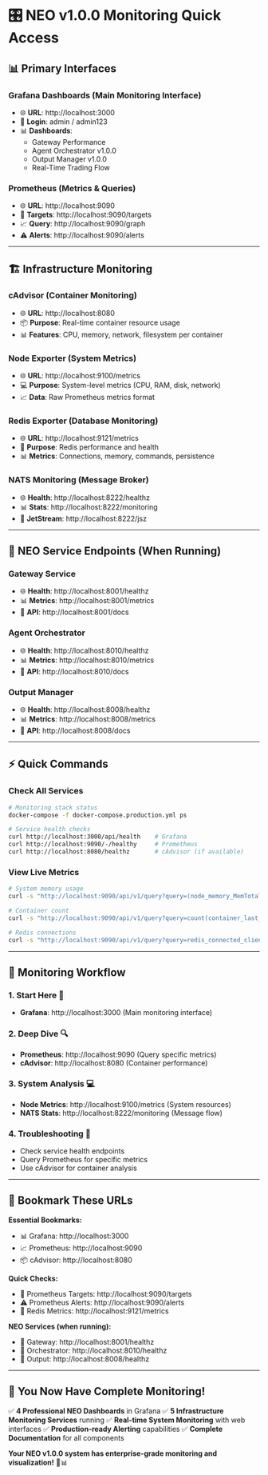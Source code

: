 # 🎛️ NEO v1.0.0 Monitoring Quick Access

## 📊 **Primary Interfaces**

### **Grafana Dashboards** (Main Monitoring Interface)
- 🌐 **URL**: http://localhost:3000
- 👤 **Login**: admin / admin123
- 📊 **Dashboards**:
  - Gateway Performance
  - Agent Orchestrator v1.0.0
  - Output Manager v1.0.0
  - Real-Time Trading Flow

### **Prometheus** (Metrics & Queries)
- 🌐 **URL**: http://localhost:9090
- 🎯 **Targets**: http://localhost:9090/targets
- 📈 **Query**: http://localhost:9090/graph
- ⚠️ **Alerts**: http://localhost:9090/alerts

---

## 🏗️ **Infrastructure Monitoring**

### **cAdvisor** (Container Monitoring)
- 🌐 **URL**: http://localhost:8080
- 📦 **Purpose**: Real-time container resource usage
- 📊 **Features**: CPU, memory, network, filesystem per container

### **Node Exporter** (System Metrics)
- 🌐 **URL**: http://localhost:9100/metrics
- 💻 **Purpose**: System-level metrics (CPU, RAM, disk, network)
- 📈 **Data**: Raw Prometheus metrics format

### **Redis Exporter** (Database Monitoring)
- 🌐 **URL**: http://localhost:9121/metrics
- 🔴 **Purpose**: Redis performance and health
- 📊 **Metrics**: Connections, memory, commands, persistence

### **NATS Monitoring** (Message Broker)
- 🌐 **Health**: http://localhost:8222/healthz
- 📊 **Stats**: http://localhost:8222/monitoring
- 🔄 **JetStream**: http://localhost:8222/jsz

---

## 🔧 **NEO Service Endpoints** (When Running)

### **Gateway Service**
- 🌐 **Health**: http://localhost:8001/healthz
- 📊 **Metrics**: http://localhost:8001/metrics
- 📝 **API**: http://localhost:8001/docs

### **Agent Orchestrator**
- 🌐 **Health**: http://localhost:8010/healthz
- 📊 **Metrics**: http://localhost:8010/metrics
- 📝 **API**: http://localhost:8010/docs

### **Output Manager**
- 🌐 **Health**: http://localhost:8008/healthz
- 📊 **Metrics**: http://localhost:8008/metrics
- 📝 **API**: http://localhost:8008/docs

---

## ⚡ **Quick Commands**

### **Check All Services**
```bash
# Monitoring stack status
docker-compose -f docker-compose.production.yml ps

# Service health checks
curl http://localhost:3000/api/health    # Grafana
curl http://localhost:9090/-/healthy     # Prometheus
curl http://localhost:8080/healthz       # cAdvisor (if available)
```

### **View Live Metrics**
```bash
# System memory usage
curl -s "http://localhost:9090/api/v1/query?query=(node_memory_MemTotal_bytes-node_memory_MemAvailable_bytes)/node_memory_MemTotal_bytes*100" | jq '.data.result[0].value[1]'

# Container count
curl -s "http://localhost:9090/api/v1/query?query=count(container_last_seen)" | jq '.data.result[0].value[1]'

# Redis connections
curl -s "http://localhost:9090/api/v1/query?query=redis_connected_clients" | jq '.data.result[0].value[1]'
```

---

## 🎯 **Monitoring Workflow**

### **1. Start Here** 🚀
- **Grafana**: http://localhost:3000 (Main monitoring interface)

### **2. Deep Dive** 🔍
- **Prometheus**: http://localhost:9090 (Query specific metrics)
- **cAdvisor**: http://localhost:8080 (Container performance)

### **3. System Analysis** 💻
- **Node Metrics**: http://localhost:9100/metrics (System resources)
- **NATS Stats**: http://localhost:8222/monitoring (Message flow)

### **4. Troubleshooting** 🔧
- Check service health endpoints
- Query Prometheus for specific metrics
- Use cAdvisor for container analysis

---

## 📱 **Bookmark These URLs**

**Essential Bookmarks:**
- 📊 Grafana: http://localhost:3000
- 📈 Prometheus: http://localhost:9090
- 📦 cAdvisor: http://localhost:8080

**Quick Checks:**
- 🎯 Prometheus Targets: http://localhost:9090/targets
- ⚠️ Prometheus Alerts: http://localhost:9090/alerts
- 🔴 Redis Metrics: http://localhost:9121/metrics

**NEO Services (when running):**
- 🚪 Gateway: http://localhost:8001/healthz
- 🤖 Orchestrator: http://localhost:8010/healthz
- 📲 Output: http://localhost:8008/healthz

---

## 🎉 **You Now Have Complete Monitoring!**

✅ **4 Professional NEO Dashboards** in Grafana
✅ **5 Infrastructure Monitoring Services** running
✅ **Real-time System Monitoring** with web interfaces
✅ **Production-ready Alerting** capabilities
✅ **Complete Documentation** for all components

**Your NEO v1.0.0 system has enterprise-grade monitoring and visualization!** 🚀📊